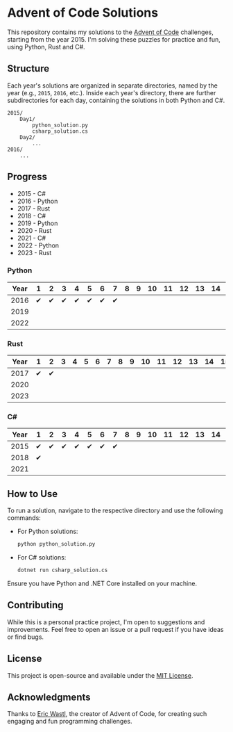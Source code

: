 # Advent of Code Solutions

This repository contains my solutions to the [Advent of Code](https://adventofcode.com/) challenges, starting from the year 2015. I'm solving these puzzles for practice and fun, using Python, Rust and C#.

## Structure

Each year's solutions are organized in separate directories, named by the year (e.g., `2015`, `2016`, etc.). Inside each year's directory, there are further subdirectories for each day, containing the solutions in both Python and C#.

```
2015/
    Day1/
        python_solution.py
        csharp_solution.cs
    Day2/
        ...
2016/
    ...
```

## Progress

- 2015 - C#
- 2016 - Python
- 2017 - Rust
- 2018 - C#
- 2019 - Python
- 2020 - Rust
- 2021 - C#
- 2022 - Python
- 2023 - Rust

### Python

| Year | 1  | 2  | 3  | 4  | 5  | 6  | 7  | 8 | 9 | 10 | 11 | 12 | 13 | 14 | 15 | 16 | 17 | 18 | 19 | 20 | 21 | 22 | 23 | 24 | 25 |
| ---- | -- | -- | -- | -- | -- | -- | -- | - | - | -- | -- | -- | -- | -- | -- | -- | -- | -- | -- | -- | -- | -- | -- | -- | -- |
| 2016 | ✔ | ✔ | ✔ | ✔ | ✔ | ✔ | ✔ |   |   |    |    |    |    |    |    |    |    |    |    |    |    |    |    |    |    |
| 2019 |    |    |    |    |    |    |    |   |   |    |    |    |    |    |    |    |    |    |    |    |    |    |    |    |    |
| 2022 |    |    |    |    |    |    |    |   |   |    |    |    |    |    |    |    |    |    |    |    |    |    |    |    |    |

### Rust

| Year | 1  | 2  | 3 | 4 | 5 | 6 | 7 | 8 | 9 | 10 | 11 | 12 | 13 | 14 | 15 | 16 | 17 | 18 | 19 | 20 | 21 | 22 | 23 | 24 | 25 |
| ---- | -- | -- | - | - | - | - | - | - | - | -- | -- | -- | -- | -- | -- | -- | -- | -- | -- | -- | -- | -- | -- | -- | -- |
| 2017 | ✔ | ✔ |   |   |   |   |   |   |   |    |    |    |    |    |    |    |    |    |    |    |    |    |    |    |    |
| 2020 |    |    |   |   |   |   |   |   |   |    |    |    |    |    |    |    |    |    |    |    |    |    |    |    |    |
| 2023 |    |    |   |   |   |   |   |   |   |    |    |    |    |    |    |    |    |    |    |    |    |    |    |    |    |

### C#

| Year | 1  | 2  | 3  | 4  | 5  | 6  | 7  | 8 | 9 | 10 | 11 | 12 | 13 | 14 | 15 | 16 | 17 | 18 | 19 | 20 | 21 | 22 | 23 | 24 | 25 |
| ---- | -- | -- | -- | -- | -- | -- | -- | - | - | -- | -- | -- | -- | -- | -- | -- | -- | -- | -- | -- | -- | -- | -- | -- | -- |
| 2015 | ✔ | ✔ | ✔ | ✔ | ✔ | ✔ | ✔ |   |   |    |    |    |    |    |    |    |    |    |    |    |    |    |    |    |    |
| 2018 | ✔ |    |    |    |    |    |    |   |   |    |    |    |    |    |    |    |    |    |    |    |    |    |    |    |    |
| 2021 |    |    |    |    |    |    |    |   |   |    |    |    |    |    |    |    |    |    |    |    |    |    |    |    |    |

## How to Use

To run a solution, navigate to the respective directory and use the following commands:

- For Python solutions:

  ```bash
  python python_solution.py
  ```
- For C# solutions:

  ```bash
  dotnet run csharp_solution.cs
  ```

Ensure you have Python and .NET Core installed on your machine.

## Contributing

While this is a personal practice project, I'm open to suggestions and improvements. Feel free to open an issue or a pull request if you have ideas or find bugs.

## License

This project is open-source and available under the [MIT License](LICENSE).

## Acknowledgments

Thanks to [Eric Wastl](http://was.tl/), the creator of Advent of Code, for creating such engaging and fun programming challenges.
